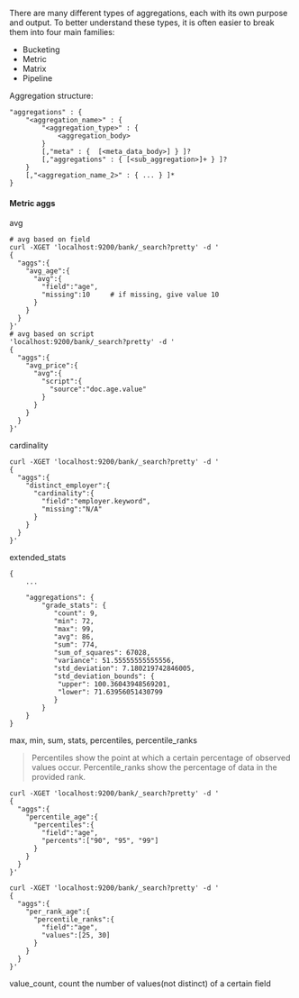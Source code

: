 There are many different types of aggregations, each with its own purpose and output. To better understand these types, it is often easier to break them into four main families:

- Bucketing
- Metric
- Matrix
- Pipeline

Aggregation structure:
```
"aggregations" : {
    "<aggregation_name>" : {
        "<aggregation_type>" : {
            <aggregation_body>
        }
        [,"meta" : {  [<meta_data_body>] } ]?
        [,"aggregations" : { [<sub_aggregation>]+ } ]?
    }
    [,"<aggregation_name_2>" : { ... } ]*
}
```
#### Metric aggs
avg
```
# avg based on field
curl -XGET 'localhost:9200/bank/_search?pretty' -d '
{
  "aggs":{
    "avg_age":{
      "avg":{
        "field":"age",
        "missing":10     # if missing, give value 10
      }
    }
  }
}'
# avg based on script
'localhost:9200/bank/_search?pretty' -d '
{
  "aggs":{
    "avg_price":{
      "avg":{
        "script":{
          "source":"doc.age.value"
        }
      }
    }
  }
}'
```
cardinality
```
curl -XGET 'localhost:9200/bank/_search?pretty' -d '
{
  "aggs":{
    "distinct_employer":{
      "cardinality":{
        "field":"employer.keyword",
        "missing":"N/A"
      }
    }
  }
}'
```
extended_stats
```
{
    ...

    "aggregations": {
        "grade_stats": {
           "count": 9,
           "min": 72,
           "max": 99,
           "avg": 86,
           "sum": 774,
           "sum_of_squares": 67028,
           "variance": 51.55555555555556,
           "std_deviation": 7.180219742846005,
           "std_deviation_bounds": {
            "upper": 100.36043948569201,
            "lower": 71.63956051430799
           }
        }
    }
}
```
max, min, sum, stats, percentiles, percentile_ranks
> Percentiles show the point at which a certain percentage of observed values occur. Percentile_ranks
show the percentage of data in the provided rank.
```
curl -XGET 'localhost:9200/bank/_search?pretty' -d '
{
  "aggs":{
    "percentile_age":{
      "percentiles":{
        "field":"age",
        "percents":["90", "95", "99"]
      }
    }
  }
}'

curl -XGET 'localhost:9200/bank/_search?pretty' -d '
{
  "aggs":{
    "per_rank_age":{
      "percentile_ranks":{
        "field":"age",
        "values":[25, 30]
      }
    }
  }
}'
```
value_count, count the number of values(not distinct) of a certain field
